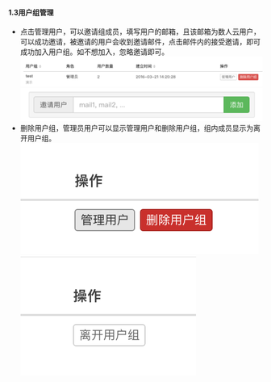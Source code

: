    
#### 1.3用户组管理

  *  点击管理用户，可以邀请组成员，填写用户的邮箱，且该邮箱为数人云用户，可以成功邀请，被邀请的用户会收到邀请邮件，点击邮件内的接受邀请，即可成功加入用户组。如不想加入，忽略邀请即可。
    ![用户管理](adduser01.png)
    ![邀请用户](adduser02.png)
  *  删除用户组，管理员用户可以显示管理用户和删除用户组，组内成员显示为离开用户组。
    ![邀请用户](adduser03.png)  
    ![邀请用户](adduser04.png)